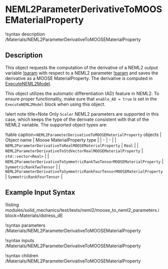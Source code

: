 # NEML2ParameterDerivativeToMOOSEMaterialProperty

!syntax description /Materials/NEML2ParameterDerivativeToMOOSEMaterialProperty

## Description

This object requests the computation of the derivative of a NEML2 output variable [!param](/Materials/NEML2ParameterDerivativeToMOOSEMaterialProperty/neml2_variable) with respect to a NEML2 parameter [!param](/Materials/NEML2ParameterDerivativeToMOOSEMaterialProperty/neml2_parameter_derivative) and saves the derivative as a MOOSE MaterialProperty. The derivative is computed in [ExecuteNEML2Model](ExecuteNEML2Model.md).

This object utilizes the automatic differentiation (AD) feature in NEML2. To ensure proper functionality, make sure that `enable_AD = true` is set in the `ExecuteNEML2Model` block when using this object.

!alert note title=Note
Only `Scaler` NEML2 parameters are supported in this case, which keeps the type of the derivate consistent with that of the NEML2 variable. The supported object types are:

!table caption=`NEML2ParameterDerivativeToMOOSEMaterialProperty` objects
| Object name | Moose MaterialProperty type |
| - | - |
| `NEML2ParameterDerivativeToRealMOOSEMaterialProperty`  | `Real` |
| `NEML2ParameterDerivativeToStdVectorRealMOOSEMaterialProperty` | `std::vector<Real>` |
| `NEML2ParameterDerivativeToSymmetricRankTwoTensorMOOSEMaterialProperty` | `SymmetricRankTwoTensor` |
| `NEML2ParameterDerivativeToSymmetricRankFourTensorMOOSEMaterialProperty` | `SymmetricRankFourTensor` |


## Example Input Syntax

!listing modules/solid_mechanics/test/tests/neml2/moose_to_neml2_parameters.i block=Materials/dstress_dE

!syntax parameters /Materials/NEML2ParameterDerivativeToMOOSEMaterialProperty

!syntax inputs /Materials/NEML2ParameterDerivativeToMOOSEMaterialProperty

!syntax children /Materials/NEML2ParameterDerivativeToMOOSEMaterialProperty
